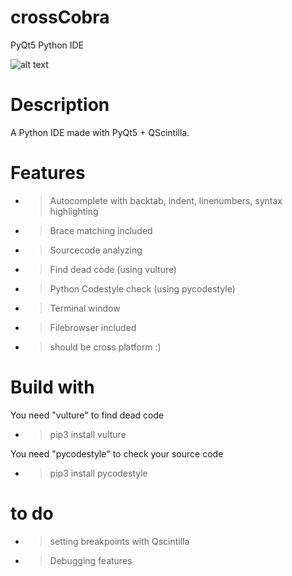 # crossCobra
PyQt5 Python IDE

![alt text](https://github.com/morten1982/crossCobra/blob/master/images/crosscobra-git.png)

# Description
A Python IDE made with PyQt5 + QScintilla.


# Features
- > Autocomplete with backtab, indent, linenumbers, syntax highlighting
- > Brace matching included
- > Sourcecode analyzing
- > Find dead code (using vulture)
- > Python Codestyle check (using pycodestyle)
- > Terminal window 
- > Filebrowser included

- > should be cross platform :)


# Build with
You need "vulture" to find dead code
- > pip3 install vulture

You need "pycodestyle" to check your source code
- > pip3 install pycodestyle
 
 
 # to do
 - > setting breakpoints with Qscintilla
 - > Debugging features
 
